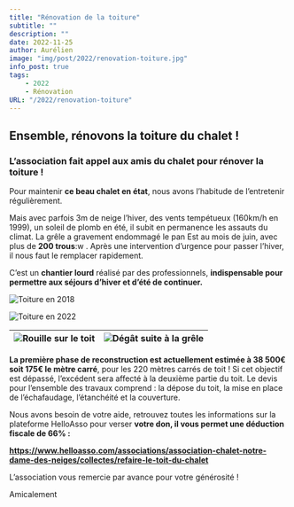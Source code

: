 ```yaml
---
title: "Rénovation de la toiture"
subtitle: ""
description: ""
date: 2022-11-25
author: Aurélien
image: "img/post/2022/renovation-toiture.jpg"
info_post: true
tags:
    - 2022
    - Rénovation
URL: "/2022/renovation-toiture"
---
```


## Ensemble, rénovons la toiture du chalet !

### L’association fait appel aux amis du chalet pour rénover la toiture !

Pour maintenir **ce beau chalet en état**, nous avons l’habitude de l’entretenir régulièrement.

Mais avec parfois 3m de neige l’hiver, des vents tempétueux (160km/h en 1999),
un soleil de plomb en été, il subit en permanence les assauts du climat. La
grêle a gravement endommagé le pan Est au mois de juin, avec plus de **200
trous**:w
. Après une intervention d’urgence pour passer l’hiver, il nous faut le remplacer rapidement.

C’est un **chantier lourd** réalisé par des professionnels, **indispensable pour permettre aux séjours d’hiver et d’été de continuer.**

![Toiture en 2018](img/post/2022/renovation-toiture.jpg "Toiture en 2018")

![Toiture en 2022](img/post/2022/renovation-toiture_1.png "Toiture en 2022")

|![Rouille sur le toit](img/post/2022/renovation-toiture_2.jpg "Rouille sur le toit")|![Dégât suite à la grêle](img/post/2022/renovation-toiture_3.png "Dégât suite à la grêle")|
|:-:|:-:|

**La première phase de reconstruction est actuellement estimée à 38 500€ soit 175€ le mètre carré**, pour les 220 mètres carrés de toit !
Si cet objectif est dépassé, l’excédent sera affecté à la deuxième partie du toit. Le devis pour l’ensemble des travaux comprend : la dépose du toit, la mise en place de l’échafaudage, l’étanchéité et la couverture.
 
Nous avons besoin de votre aide, retrouvez toutes les informations sur la
plateforme HelloAsso pour verser **votre don, il vous permet une déduction fiscale de 66% :**

**https://www.helloasso.com/associations/association-chalet-notre-dame-des-neiges/collectes/refaire-le-toit-du-chalet**

L’association vous remercie par avance pour votre générosité !

Amicalement
